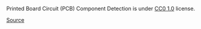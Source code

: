 Printed Board Circuit (PCB) Component Detection is under [CC0 1.0](https://creativecommons.org/publicdomain/zero/1.0/) license.

[Source](https://www.kaggle.com/datasets/animeshkumarnayak/pcb-fault-detection)